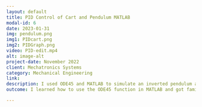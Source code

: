 ```yaml
---
layout: default
title: PID Control of Cart and Pendulum MATLAB
modal-id: 6
date: 2023-01-31
img: pendulum.png
img1: PIDcart.png
img2: PIDGraph.png
video: PID-edit.mp4
alt: image-alt
project-date: November 2022
client: Mechatronics Systems
category: Mechanical Engineering
link:
description: I used ODE45 and MATLAB to simulate an inverted pendulum and cart kinematic system. I then created a PID function to stabilize the cart to inputted forces and tuned the values for the best response using the Ziegler–Nichols Tuning method.
outcome: I learned how to use the ODE45 function in MATLAB and got familiar with creating PID functions and tuning them. 

---
```

